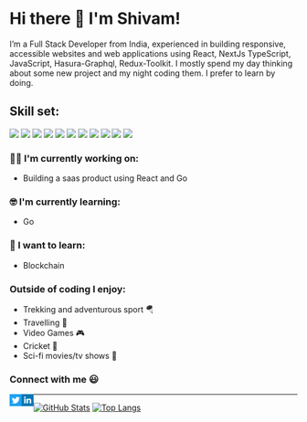 # Hi there 👋 I'm Shivam!

I’m a Full Stack Developer from India, experienced in building responsive, accessible websites and web applications using React, NextJs TypeScript, JavaScript, Hasura-Graphql, Redux-Toolkit. I mostly spend my day thinking about some new project and my night coding them. I prefer to learn by doing. 

## Skill set:

<p align="left">
<img src="https://raw.githubusercontent.com/dustin100/dustin100/master/assests/react-original.svg" height="auto" width="40">

<img src="https://raw.githubusercontent.com/dustin100/dustin100/master/assests/nodejs-original.svg" height="auto" width="40">

<img src="https://raw.githubusercontent.com/dustin100/dustin100/master/assests/express-original.svg" height="auto" width="40">

<img src="https://raw.githubusercontent.com/dustin100/dustin100/master/assests/mongodb-original.svg" height="auto" width="40">

<img src="https://raw.githubusercontent.com/dustin100/dustin100/master/assests/javascript-plain.svg" height="auto" width="40">

<img src="https://raw.githubusercontent.com/dustin100/dustin100/master/assests/css3-original.svg" height="auto" width="40">

<img src="https://raw.githubusercontent.com/dustin100/dustin100/master/assests/react-original.svg" height="auto" width="40">

<img src="https://raw.githubusercontent.com/dustin100/dustin100/master/assests/html5-original.svg" height="auto" width="40">

<img src="https://raw.githubusercontent.com/dustin100/dustin100/master/assests/visualstudio-plain.svg" height="auto" width="40">

<img src="https://raw.githubusercontent.com/dustin100/dustin100/master/assests/redux-original.svg" height="auto" width="40">

<img src="https://raw.githubusercontent.com/dustin100/dustin100/master/assests/git-original.svg" height="auto" width="40">
</p>

### :technologist: I'm currently working on:

- Building a saas product using React and Go

### :nerd_face: I'm currently learning:

- Go

### :thinking: I want to learn:

- Blockchain

### Outside of coding I enjoy:

- Trekking and adventurous sport 🪂
- Travelling 🚆
- Video Games 🎮
- Cricket 🏏
- Sci-fi movies/tv shows :vulcan_salute:

### Connect with me :smiley:
<a href="https://twitter.com/kshivam99_">
  <img align="left" alt="Kumar Shivam Twitter" width="21px" src="https://raw.githubusercontent.com/edent/SuperTinyIcons/099dc12b59179d07d534069bc8551718f786d91a/images/svg/twitter.svg" />
</a>
<a href="https://www.linkedin.com/in/kshivam99/">
  <img align="left" alt="Kumar Shivam Linkdin" width="21px" src="https://raw.githubusercontent.com/edent/SuperTinyIcons/099dc12b59179d07d534069bc8551718f786d91a/images/svg/linkedin.svg" />
</a>

---
[![GitHub Stats](https://github-readme-stats.vercel.app/api?username=kshivam99&layout=compact&show_icons=true&theme=onedark)](https://github.com/kshivam99/github-readme-stats)
[![Top Langs](https://github-readme-stats.vercel.app/api/top-langs/?username=kshivam99&layout=compact&theme=onedark)](https://github.com/kshivam99/github-readme-stats)
